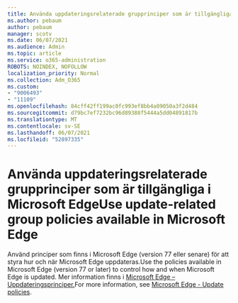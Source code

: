 ```yaml
---
title: Använda uppdateringsrelaterade grupprinciper som är tillgängliga i Microsoft Edge
ms.author: pebaum
author: pebaum
manager: scotv
ms.date: 06/07/2021
ms.audience: Admin
ms.topic: article
ms.service: o365-administration
ROBOTS: NOINDEX, NOFOLLOW
localization_priority: Normal
ms.collection: Adm_O365
ms.custom:
- "9006493"
- "11109"
ms.openlocfilehash: 84cff42ff199ac0fc993ef8bb4a09050a3f2d484
ms.sourcegitcommit: d79bc7ef7232bc96d89388f5444a5dd04891817b
ms.translationtype: MT
ms.contentlocale: sv-SE
ms.lasthandoff: 06/07/2021
ms.locfileid: "52897335"
---
```

# <a name="use-update-related-group-policies-available-in-microsoft-edge"></a><span data-ttu-id="ee89f-102">Använda uppdateringsrelaterade grupprinciper som är tillgängliga i Microsoft Edge</span><span class="sxs-lookup"><span data-stu-id="ee89f-102">Use update-related group policies available in Microsoft Edge</span></span>

<span data-ttu-id="ee89f-103">Använd principer som finns i Microsoft Edge (version 77 eller senare) för att styra hur och när Microsoft Edge uppdateras.</span><span class="sxs-lookup"><span data-stu-id="ee89f-103">Use the policies available in Microsoft Edge (version 77 or later) to control how and when Microsoft Edge is updated.</span></span> <span data-ttu-id="ee89f-104">Mer information finns i [Microsoft Edge – Uppdateringsprinciper.](/DeployEdge/microsoft-edge-update-policies#available-policies)</span><span class="sxs-lookup"><span data-stu-id="ee89f-104">For more information, see [Microsoft Edge - Update policies](/DeployEdge/microsoft-edge-update-policies#available-policies).</span></span>